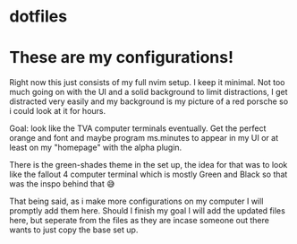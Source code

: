 # dotfiles
# These are my configurations!

Right now this just consists of my full nvim setup. I keep it minimal. Not too much going on with the UI and a solid background to limit distractions, I get distracted very easily and my background is my picture of a red porsche so i could look at it for hours.  

Goal: look like the TVA computer terminals eventually. Get the perfect orange and font and maybe program ms.minutes to appear in my UI or at least on my "homepage" with the alpha plugin.

There is the green-shades theme in the set up, the idea for that was to look like the fallout 4 computer terminal which is mostly Green and Black so that was the inspo behind that 😅  

That being said, as i make more configurations on my computer I will promptly add them here. Should I finish my goal I will add the updated files here, but seperate from the files as they are incase someone out there wants to just copy the base set up. 

